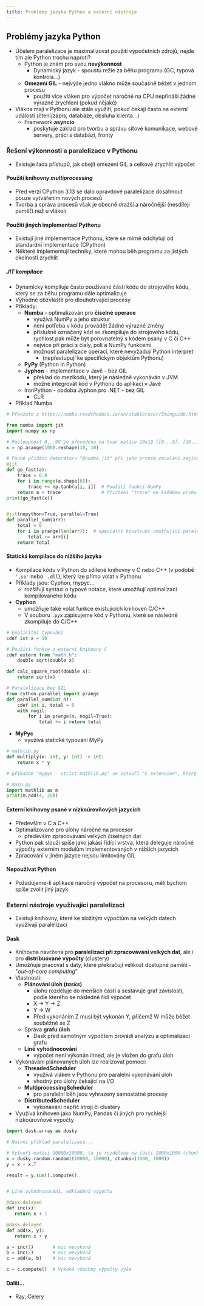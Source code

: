```yaml
---
title: Problémy jazyka Python a externí nástroje
---
```


## Problémy jazyka Python

- Účelem paralelizace je maximalizovat použití výpočetních zdrojů, nejde tím ale Python trochu naproti?
  - Python je znám pro svou **nevýkonnost**
    - Dynamický jazyk - spoustu režie za běhu programu (GC, typová kontrola...)
  - **Omezení GIL** - nejvýše jedno vlákno může současně běžet v jednom procesu
    - použití více vláken pro výpočet náročné na CPU nepřináší žádné výrazné zrychlení (pokud nějaké)
- Vlákna mají v Pythonu ale stále využití, pokud čekají často na externí události (čtení/zápis, databáze, obsluha klienta...)
  - Framework **asyncio**
    - poskytuje základ pro tvorbu a správu síťové komunikace, webové servery, práci s databází, fronty

### Řešení výkonnosti a paralelizace v Pythonu

- Existuje řada přístupů, jak obejít omezení GIL a celkově zrychlit výpočet

#### Použití knihovny _multiprocessing_

- Před verzí CPython 3.13 se dalo opravdové paralelizace dosáhnout pouze vytvářením nových procesů
- Tvorba a správa procesů však je obecně dražší a náročnější (nesdílejí paměť) než u vláken

#### Použití jiných implementací Pythonu

- Existují jiné implementace Pythonu, které se mírně odchylují od standardní implementace (CPython)
- Některé implementují techniky, které mohou běh programu za jistých okolností zrychlit

##### JIT kompilace

- Dynamicky kompiluje často používané části kódu do strojového kódu, který se za běhu programu dále optimalizuje
- Výhodné obzvláště pro dlouhotrvající procesy
- Příklady:
  - **Numba** - optimalizován pro **číselné operace**
    - využívá NumPy a jeho struktur
    - není potřeba v kódu provádět žádné výrazné změny
    - příslušně označený kód se zkompiluje do strojového kódu, rychlost pak může být porovnatelný s kódem psaný v C či C++
    - nejvíce při práci s čísly, poli a NumPy funkcemi
    - možnost paralelizace operací, které nevyžadují Python interpret
      - (nepřestupují ke specifickým objektům Pythonu)
  - **PyPy** (Python in Python)
  - **Jyphon** - implementace v Javě - bez GIL
    - překlad do mezikódu, který je následně vykonáván v JVM
    - možné integrovat kód v Pythonu do aplikací v Javě
  - IronPython - obdoba Jyphon pro .NET - bez GIL
    - CLR
- Příklad Numba

```python
# Převzato z https://numba.readthedocs.io/en/stable/user/5minguide.html

from numba import jit
import numpy as np

# Posloupnost 0...99 je převedena na tvar matice 10x10 [[0...9], [10...19]...[90...99]]
x = np.arange(100).reshape(10, 10)

# Pouhé přidání dekorátoru "@numba.jit" při jeho prvním zavolání zajistí kompilaci funkce do strojového kódu
@jit
def go_fast(a):
    trace = 0.0
    for i in range(a.shape[0]):
		trace += np.tanh(a[i, i])  # Použití funkcí NumPy
    return a + trace               # Přičtení "trace" ke každému prvku matice
print(go_fast(x))


@jit(nopython=True, parallel=True)
def parallel_sum(arr):
	total = 0
	for i in prange(len(arr)):  # speciální konstrukt umožňující paralelní vykonání
		total += arr[i]
	return total
```

#### Statická kompilace do nižšího jazyka

- Kompilace kódu v Python do sdílené knihovny v C nebo C++ (v podobě `'.so'` nebo ` .dll`), který lze přímo volat v Pythonu
- Příklady jsou: Cyphon, mypyc...
  - rozšiřují syntaxi o typové notace, které umožňují optimalizaci kompilovaného kódu
- **Cyphon**
  - umožňuje také volat funkce existujících knihoven C/C++
  - V souboru `.pyx` zapisujeme kód v Pythonu, které se následně zkompiluje do C/C++

```python
# Explicitní typování
cdef int x = 10

# Použití funkce z externí knihovny C
cdef extern from "math.h":
	double sqrt(double x)

def calc_square_root(double x):
	return sqrt(x)

# Paralelizace bez GIL
from cython.parallel import prange
def parallel_sum(int n):
	cdef int i, total = 0
	with nogil:
		for i in prange(n, nogil=True):
			total += i return total
```

- **MyPyc**
  - využívá statické typování MyPy

```python
# mathlib.py
def multiply(x: int, y: int) -> int:
    return x * y

# příkazem "mypyc --strict mathlib.py" se vytvoří "C extension", který lze v Pythonu importotvat jako běžný modul

# main.py
import mathlib as m
print(m.add(4, 20))

```

#### Externí knihovny psané v nízkoúrovňových jazycích

- Především v C a C++
- Optimalizované pro úlohy náročné na procesor
  - především zpracovávání velkých číselných dat
- Python pak slouží spíše jako jakási řídící vrstva, která deleguje náročné výpočty externím modulům implementovaných v nižších jazycích
- Zpracování v jiném jazyce nejsou limitovány GIL

#### Nepoužívat Python

- Požadujeme-li aplikace náročný výpočet na procesoru, měli bychom spíše zvolit jiný jazyk

### Externí nástroje využívající paralelizaci

- Existují knihovny, které ke složitým výpočtům na velkých datech využívají paralelizaci

#### Dask

- Knihovna navržena pro **paralelizaci při zpracovávání velkých dat**, ale i pro **distribuované výpočty** (clustery)
- Umožňuje pracovat s daty, které překračují velikost dostupné paměti - "_out-of-core computing_"
- Vlastnosti:
  - **Plánování úloh (_tasks_)**
    - úlohu rozděluje do menších částí a sestavuje graf závislostí, podle kterého se následně řídí výpočet
    - X -> Y -> Z
    - Y -> W
    - Před vykonáním Z musí být vykonán Y, přičemž W může běžet souběžně se Z
  - Správa **grafu úloh**
    - Dask před samotným výpočtem provádí analýzu a optimalizaci grafu
  - **Líné vyhodnocování**
    - výpočet není výkonán ihned, ale je vložen do grafu úloh
- Vykonávání plánovaných úloh lze realizovat pomocí:
  - **ThreadedScheduler**
    - využívá vláken v Pythonu pro paralelní vykonávání úloh
    - vhodný pro úlohy čekající na I/O
  - **MultiprocessingScheduler**
    - pro parelelní běh jsou vyhrazeny samostatné procesy
  - **DistributedScheduler**
    - vykonávání napříč stroji či clustery
- Využívá knihoven jako NumPy, Pandas či jiných pro rychlejší nízkoúrovňové výpočty

```python
import dask.array as dusky

# Naivní příklad paralelizace...

# Vytvoří matici 10000x10000, ta je rozdělena na části 1000x1000 (chunks), které se zpracují nezávisle na sobě
x = dusky.random.random((10000, 10000), chunks=(1000, 1000))
y = x + x.T

result = y.sum().compute()
```

```python

# Líné vyhodnocování, odkladání výpočtu

@dask.delayed
def inc(x):
   return x + 1

@dask.delayed
def add(x, y):
   return x + y

a = inc(1)       # nic nevykoná
b = inc(2)       # nic nevykoná
c = add(a, b)    # nic nevykoná

c = c.compute()  # Vykoná všechny výpočty výše
```

#### Další...

- Ray, Celery
